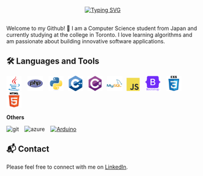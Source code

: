 <br>
<div align="center"><a href="https://git.io/typing-svg"><img src="https://readme-typing-svg.demolab.com?font=Nunito&weight=700&size=35&pause=1000&color=F78CE5&center=true&random=false&width=435&lines=Hi+there%2C+I'm+Mei+%F0%9F%99%8B%E2%80%8D%E2%99%80%EF%B8%8F" alt="Typing SVG" /></a></div>
<br>

Welcome to my Github! 👋 I am a Computer Science student from Japan and currently studying at the college in Toronto. I love learning algorithms and am passionate about building innovative software applications.

## 🛠 Languages and Tools
<p align="left">
<!-- Java -->
<img src="https://raw.githubusercontent.com/devicons/devicon/master/icons/java/java-original.svg" alt="java" width="40" height="40"/> &ensp;
<!--php -->
<img src="https://raw.githubusercontent.com/devicons/devicon/master/icons/php/php-original.svg" alt="php" width="40" height="40"/> &ensp;
<!-- python-->
<img src="https://raw.githubusercontent.com/devicons/devicon/master/icons/python/python-original.svg" alt="python" width="40" height="40"/>&ensp;
<!--C++ -->
<img src="https://raw.githubusercontent.com/devicons/devicon/master/icons/cplusplus/cplusplus-original.svg" alt="cplusplus" width="40" height="40"/>&ensp;
<!--C# -->
<img src="https://raw.githubusercontent.com/devicons/devicon/master/icons/csharp/csharp-original.svg" alt="csharp" width="40" height="40"/>&ensp;
<!-- mysql-->
<img src="https://raw.githubusercontent.com/devicons/devicon/master/icons/mysql/mysql-original-wordmark.svg" alt="mysql" width="40" height="40"/>&ensp;
<!-- JS-->
 <img src="https://raw.githubusercontent.com/devicons/devicon/master/icons/javascript/javascript-original.svg" alt="javascript" width="35" height="35"/> &ensp;
<!-- boostrap-->
<img src="https://raw.githubusercontent.com/devicons/devicon/master/icons/bootstrap/bootstrap-plain-wordmark.svg" alt="bootstrap" width="40" height="40"/> &ensp;
<!-- CSS -->
<img src="https://raw.githubusercontent.com/devicons/devicon/master/icons/css3/css3-original-wordmark.svg" alt="css3" width="40" height="40"/> &ensp;
<!-- html-->
<img src="https://raw.githubusercontent.com/devicons/devicon/master/icons/html5/html5-original-wordmark.svg" alt="html5" width="40" height="40"/> &ensp;
</p>

**Others**
<p align="left">
<!--Git-->
<img src="https://www.vectorlogo.zone/logos/git-scm/git-scm-icon.svg" alt="git" width="40" height="40"/> &ensp;
<!--Azure-->
<img src="https://www.vectorlogo.zone/logos/microsoft_azure/microsoft_azure-icon.svg" alt="azure" width="40" height="40"/> &ensp;
<!--Arduino -->
<a href="https://www.arduino.cc/" target="_blank" rel="no-referrer"> <img src="https://cdn.worldvectorlogo.com/logos/arduino-1.svg" alt="Arduino" width="40" height="40"/> </a> 
</p>

## 📬 Contact 
Please feel free to connect with me on [LinkedIn](www.linkedin.com/in/mei-hirata).



<!--
**IanTeddy/IanTeddy** is a ✨ _special_ ✨ repository because its `README.md` (this file) appears on your GitHub profile.

Here are some ideas to get you started:
- 🔭 I’m currently working on ...
- 🌱 I’m currently learning ...
- 👯 I’m looking to collaborate on ...
- 🤔 I’m looking for help with ...
- 💬 Ask me about ...
- 📫 How to reach me: ...
- 😄 Pronouns: ...
- ⚡ Fun fact: ...
-->
